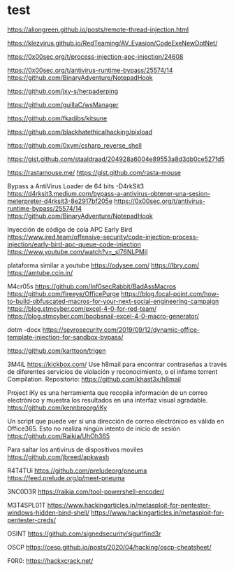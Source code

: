 # test
https://aliongreen.github.io/posts/remote-thread-injection.html

https://klezvirus.github.io/RedTeaming/AV_Evasion/CodeExeNewDotNet/

https://0x00sec.org/t/process-injection-apc-injection/24608

https://0x00sec.org/t/antivirus-runtime-bypass/25574/14
https://github.com/BinaryAdventure/NotepadHook

https://github.com/jxy-s/herpaderping

https://github.com/guillaC/wsManager

https://github.com/fkadibs/kitsune

https://github.com/blackhatethicalhacking/pixload

https://github.com/0xvm/csharp_reverse_shell

https://gist.github.com/staaldraad/204928a6004e89553a8d3db0ce527fd5

https://rastamouse.me/
https://gist.github.com/rasta-mouse

Bypass a AntiVirus Loader de 64 bits -D4rkSit3
https://d4rksit3.medium.com/bypass-a-antivirus-obtener-una-sesion-meterpreter-d4rksit3-8e2917bf205e
https://0x00sec.org/t/antivirus-runtime-bypass/25574/14
https://github.com/BinaryAdventure/NotepadHook

Inyección de código de cola APC Early Bird
https://www.ired.team/offensive-security/code-injection-process-injection/early-bird-apc-queue-code-injection
https://www.youtube.com/watch?v=_sI76NLPMjI

plataforma similar a youtube
https://odysee.com/
https://lbry.com/
https://amtube.ccin.in/

M4cr05s
https://github.com/Inf0secRabbit/BadAssMacros
https://github.com/fireeye/OfficePurge
https://blog.focal-point.com/how-to-build-obfuscated-macros-for-your-next-social-engineering-campaign
https://blog.stmcyber.com/excel-4-0-for-red-team/
https://blog.stmcyber.com/boobsnail-excel-4-0-macro-generator/

dotm -docx
https://sevrosecurity.com/2019/09/12/dynamic-office-template-injection-for-sandbox-bypass/

https://github.com/karttoon/trigen

3M4iL
https://kickbox.com/
Use h8mail para encontrar contraseñas a través de diferentes servicios de violación y reconocimiento, o el infame torrent Compilation.
Repositorio:
https://github.com/khast3x/h8mail

Project iKy es una herramienta que recopila información de un correo electrónico y muestra los resultados en una interfaz visual agradable.
https://github.com/kennbroorg/iKy

Un script que puede ver si una dirección de correo electrónico es válida en Office365. Esto no realiza ningún intento de inicio de sesión
https://github.com/Raikia/UhOh365

Para saltar los antivirus de dispositivos moviles
https://github.com/jbreed/apkwash

R4T4TUi
https://github.com/preludeorg/pneuma
https://feed.prelude.org/p/meet-pneuma

3NC0D3R
https://raikia.com/tool-powershell-encoder/

M3T4SPL01T
https://www.hackingarticles.in/metasploit-for-pentester-windows-hidden-bind-shell/
https://www.hackingarticles.in/metasploit-for-pentester-creds/

OSINT
https://github.com/signedsecurity/sigurlfind3r

OSCP
https://ceso.github.io/posts/2020/04/hacking/oscp-cheatsheet/


F0R0:
https://hackxcrack.net/
